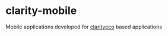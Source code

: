# clarity-mobile
Mobile applications developed for [clarityeco](https://github.com/claritylab/clarityeco) based applications
